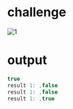 # challenge
![1](https://user-images.githubusercontent.com/25152105/222475472-0f9ca520-209f-420d-8f17-dec32150fa20.jpg)

# output

```javascript
true
result 1: ,false
result 1: ,false
result 1: ,true
```

